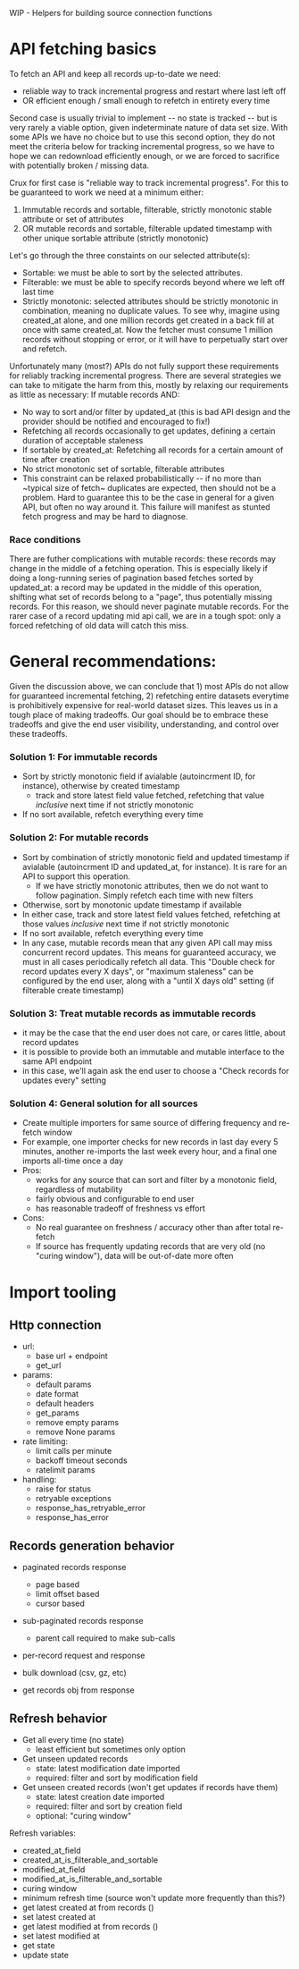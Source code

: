 WIP - Helpers for building source connection functions

# API fetching basics

To fetch an API and keep all records up-to-date we need:

- reliable way to track incremental progress and restart where last left off
- OR efficient enough / small enough to refetch in entirety every time

Second case is usually trivial to implement -- no state is tracked -- but is
very rarely a viable option, given indeterminate nature of data set size. With
some APIs we have no choice but to use this second option, they do not meet the criteria below for tracking
incremental progress, so we have to hope we can redownload efficiently enough, or
we are forced to sacrifice with potentially broken / missing data.

Crux for first case is "reliable way to track incremental progress". For this to be
guaranteed to work we need at a minimum either:

1.  Immutable records and sortable, filterable, strictly monotonic stable attribute or set of attributes
2.  OR mutable records and sortable, filterable updated timestamp with other unique sortable attribute (strictly monotonic)

Let's go through the three constaints on our selected attribute(s):

- Sortable: we must be able to sort by the selected attributes.
- Filterable: we must be able to specify records beyond where we left off last time
- Strictly monotonic: selected attributes should be strictly monotonic in combination, meaning no duplicate values.
  To see why, imagine using created_at alone, and one million records get created in a
  back fill at once with same created_at. Now the fetcher must consume 1 million records without
  stopping or error, or it will have to perpetually start over and refetch.

Unfortunately many (most?) APIs do not fully support these requirements for reliably tracking incremental
progress. There are several strategies we can take to mitigate the harm from this, mostly by relaxing our
requirements as little as necessary:
If mutable records AND:

- No way to sort and/or filter by updated_at (this is bad API design and the provider should be notified and encouraged to fix!)
- Refetching all records occasionally to get updates, defining a certain duration of acceptable staleness
- If sortable by created_at: Refetching all records for a certain amount of time after creation
- No strict monotonic set of sortable, filterable attributes
- This constraint can be relaxed probabilistically -- if no more than ~typical size of fetch~ duplicates
  are expected, then should not be a problem. Hard to guarantee this to be the case in general for a given API, but often no
  way around it. This failure will manifest as stunted fetch progress and may be hard to diagnose.

### Race conditions

There are futher complications with mutable records: these records may change in the middle of
a fetching operation. This is especially likely if doing a long-running series of pagination
based fetches sorted by updated_at: a record may be updated in the middle of this operation,
shifting what set of records belong to a "page", thus potentially missing records.
For this reason, we should never paginate mutable records. For the rarer case of a record updating
mid api call, we are in a tough spot: only a forced refetching of old data will catch this miss.

# General recommendations:

Given the discussion above, we can conclude that 1) most APIs do not allow for guaranteed
incremental fetching, 2) refetching entire datasets everytime is prohibitively expensive for
real-world dataset sizes. This leaves us in a tough place of making tradeoffs. Our goal
should be to embrace these tradeoffs and give the end user visibility, understanding, and control over
these tradeoffs.

### Solution 1: For immutable records

- Sort by strictly monotonic field if avialable (autoincrment ID, for instance), otherwise by created timestamp
  - track and store latest field value fetched, refetching that value _inclusive_ next time if not strictly monotonic
- If no sort available, refetch everything every time

### Solution 2: For mutable records

- Sort by combination of strictly monotonic field and updated timestamp
  if avialable (autoincrment ID and updated_at, for instance). It is rare for an API to support this operation.
  - If we have strictly monotonic attributes, then we do not want to follow pagination. Simply refetch each time with new
    filters
- Otherwise, sort by monotonic update timestamp if available
- In either case, track and store latest field values fetched, refetching at those values _inclusive_ next time if not strictly monotonic
- If no sort available, refetch everything every time
- In any case, mutable records mean that any given API call may miss concurrent record updates. This means for guaranteed accuracy,
  we must in all cases periodically refetch all data. This "Double check for record updates every X days", or
  "maximum staleness" can be configured by the end user, along with a "until X days old" setting (if filterable create timestamp)

### Solution 3: Treat mutable records as immutable records

- it may be the case that the end user does not care, or cares little, about record updates
- it is possible to provide both an immutable and mutable interface to the same API endpoint
- in this case, we'll again ask the end user to choose a "Check records for updates every" setting

### Solution 4: General solution for all sources

- Create multiple importers for same source of differing frequency and re-fetch window
- For example, one importer checks for new records in last day every 5 minutes,
  another re-imports the last week every hour, and a final one imports all-time once a day
- Pros:
  - works for any source that can sort and filter by a monotonic field, regardless of mutability
  - fairly obvious and configurable to end user
  - has reasonable tradeoff of freshness vs effort
- Cons:
  - No real guarantee on freshness / accuracy other than after total re-fetch
  - If source has frequently updating records that are very old (no "curing window"), data will be out-of-date more often

# Import tooling

## Http connection

- url:
  - base url + endpoint
  - get_url
- params:
  - default params
  - date format
  - default headers
  - get_params
  - remove empty params
  - remove None params
- rate limiting:
  - limit calls per minute
  - backoff timeout seconds
  - ratelimit params
- handling:
  - raise for status
  - retryable exceptions
  - response_has_retryable_error
  - response_has_error

## Records generation behavior

- paginated records response
  - page based
  - limit offset based
  - cursor based
- sub-paginated records response
  - parent call required to make sub-calls
- per-record request and response
- bulk download (csv, gz, etc)

- get records obj from response

## Refresh behavior

- Get all every time (no state)
  - least efficient but sometimes only option
- Get unseen updated records
  - state: latest modification date imported
  - required: filter and sort by modification field
- Get unseen created records (won't get updates if records have them)
  - state: latest creation date imported
  - required: filter and sort by creation field
  - optional: "curing window"

Refresh variables:

- created_at_field
- created_at_is_filterable_and_sortable
- modified_at_field
- modified_at_is_filterable_and_sortable
- curing window
- minimum refresh time (source won't update more frequently than this?)
- get latest created at from records ()
- set latest created at
- get latest modified at from records ()
- set latest modified at
- get state
- update state

